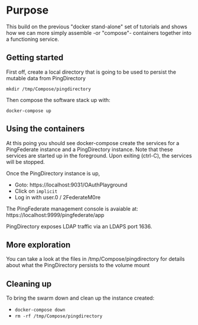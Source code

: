 # Purpose
This build on the previous "docker stand-alone" set of tutorials and shows how we can more simply assemble -or "compose"- containers together into a functioning service.

## Getting started
First off, create a local directory that is going to be used to persist the mutable data from PingDirectory

  `mkdir /tmp/Compose/pingdirectory`

Then compose the software stack up with:

  `docker-compose up`

## Using the containers
At this poing you should see docker-compose create the services for a PingFederate instance and a PingDirectory instance.  Note that
these services are started up in the foreground.  Upon exiting (ctrl-C), the services will be stopped.

Once the PingDirectory instance is up, 

* Goto: https://localhost:9031/OAuthPlayground
* Click on ```implicit``` 
* Log in with user.0 / 2FederateM0re

The PingFederate management console is avaiable at:  https://localhost:9999/pingfederate/app

PingDirectory exposes LDAP traffic via an LDAPS port 1636. 

## More exploration
You can take a look at the files in /tmp/Compose/pingdirectory for details about what the PingDirectory persists to the volume mount

## Cleaning up
To bring the swarm down and clean up the instance created:

* `docker-compose down`
* `rm -rf /tmp/Compose/pingdirectory`
